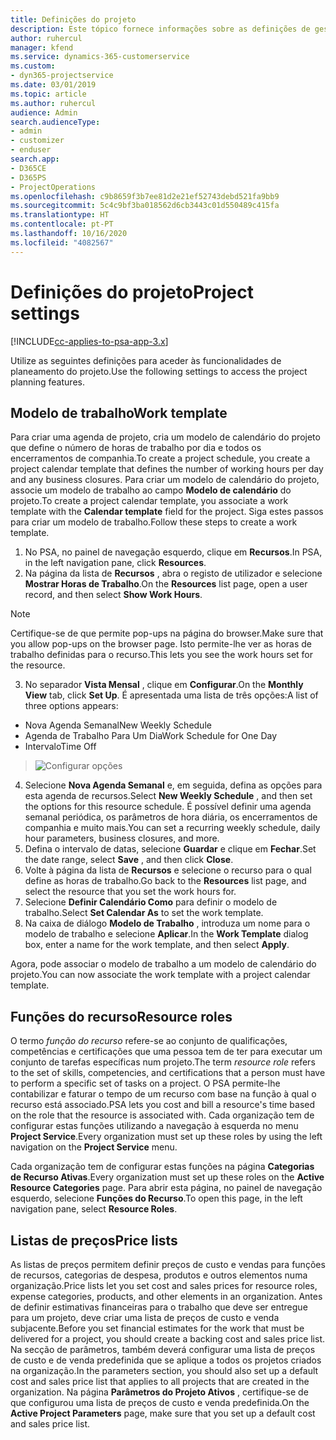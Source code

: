 ```yaml
---
title: Definições do projeto
description: Este tópico fornece informações sobre as definições de gestão do projeto.
author: ruhercul
manager: kfend
ms.service: dynamics-365-customerservice
ms.custom:
- dyn365-projectservice
ms.date: 03/01/2019
ms.topic: article
ms.author: ruhercul
audience: Admin
search.audienceType:
- admin
- customizer
- enduser
search.app:
- D365CE
- D365PS
- ProjectOperations
ms.openlocfilehash: c9b8659f3b7ee81d2e21ef52743debd521fa9bb9
ms.sourcegitcommit: 5c4c9bf3ba018562d6cb3443c01d550489c415fa
ms.translationtype: HT
ms.contentlocale: pt-PT
ms.lasthandoff: 10/16/2020
ms.locfileid: "4082567"
---
```

# <a name="project-settings"></a><span data-ttu-id="d3084-103">Definições do projeto</span><span class="sxs-lookup"><span data-stu-id="d3084-103">Project settings</span></span>

[!INCLUDE[cc-applies-to-psa-app-3.x](../includes/cc-applies-to-psa-app-3x.md)]

<span data-ttu-id="d3084-104">Utilize as seguintes definições para aceder às funcionalidades de planeamento do projeto.</span><span class="sxs-lookup"><span data-stu-id="d3084-104">Use the following settings to access the project planning features.</span></span>

## <a name="work-template"></a><span data-ttu-id="d3084-105">Modelo de trabalho</span><span class="sxs-lookup"><span data-stu-id="d3084-105">Work template</span></span>

<span data-ttu-id="d3084-106">Para criar uma agenda de projeto, cria um modelo de calendário do projeto que define o número de horas de trabalho por dia e todos os encerramentos de companhia.</span><span class="sxs-lookup"><span data-stu-id="d3084-106">To create a project schedule, you create a project calendar template that defines the number of working hours per day and any business closures.</span></span> <span data-ttu-id="d3084-107">Para criar um modelo de calendário do projeto, associe um modelo de trabalho ao campo **Modelo de calendário** do projeto.</span><span class="sxs-lookup"><span data-stu-id="d3084-107">To create a project calendar template, you associate a work template with the **Calendar template** field for the project.</span></span> <span data-ttu-id="d3084-108">Siga estes passos para criar um modelo de trabalho.</span><span class="sxs-lookup"><span data-stu-id="d3084-108">Follow these steps to create a work template.</span></span>

1. <span data-ttu-id="d3084-109">No PSA, no painel de navegação esquerdo, clique em **Recursos**.</span><span class="sxs-lookup"><span data-stu-id="d3084-109">In PSA, in the left navigation pane, click **Resources**.</span></span> 
2. <span data-ttu-id="d3084-110">Na página da lista de **Recursos** , abra o registo de utilizador e selecione **Mostrar Horas de Trabalho**.</span><span class="sxs-lookup"><span data-stu-id="d3084-110">On the **Resources** list page, open a user record, and then select **Show Work Hours**.</span></span>

  > [!NOTE]
  > <span data-ttu-id="d3084-111">Certifique-se de que permite pop-ups na página do browser.</span><span class="sxs-lookup"><span data-stu-id="d3084-111">Make sure that you allow pop-ups on the browser page.</span></span> <span data-ttu-id="d3084-112">Isto permite-lhe ver as horas de trabalho definidas para o recurso.</span><span class="sxs-lookup"><span data-stu-id="d3084-112">This lets you see the work hours set for the resource.</span></span>
  
3. <span data-ttu-id="d3084-113">No separador **Vista Mensal** , clique em **Configurar**.</span><span class="sxs-lookup"><span data-stu-id="d3084-113">On the **Monthly View** tab, click **Set Up**.</span></span> <span data-ttu-id="d3084-114">É apresentada uma lista de três opções:</span><span class="sxs-lookup"><span data-stu-id="d3084-114">A list of three options appears:</span></span> 

  - <span data-ttu-id="d3084-115">Nova Agenda Semanal</span><span class="sxs-lookup"><span data-stu-id="d3084-115">New Weekly Schedule</span></span>
  - <span data-ttu-id="d3084-116">Agenda de Trabalho Para Um Dia</span><span class="sxs-lookup"><span data-stu-id="d3084-116">Work Schedule for One Day</span></span>
  - <span data-ttu-id="d3084-117">Intervalo</span><span class="sxs-lookup"><span data-stu-id="d3084-117">Time Off</span></span>

> ![Configurar opções](media/project-13.png)

4. <span data-ttu-id="d3084-119">Selecione **Nova Agenda Semanal** e, em seguida, defina as opções para esta agenda de recursos.</span><span class="sxs-lookup"><span data-stu-id="d3084-119">Select **New Weekly Schedule** , and then set the options for this resource schedule.</span></span> <span data-ttu-id="d3084-120">É possível definir uma agenda semanal periódica, os parâmetros de hora diária, os encerramentos de companhia e muito mais.</span><span class="sxs-lookup"><span data-stu-id="d3084-120">You can set a recurring weekly schedule, daily hour parameters, business closures, and more.</span></span>
5. <span data-ttu-id="d3084-121">Defina o intervalo de datas, selecione **Guardar** e clique em **Fechar**.</span><span class="sxs-lookup"><span data-stu-id="d3084-121">Set the date range, select **Save** , and then click **Close**.</span></span> 
6. <span data-ttu-id="d3084-122">Volte à página da lista de **Recursos** e selecione o recurso para o qual define as horas de trabalho.</span><span class="sxs-lookup"><span data-stu-id="d3084-122">Go back to the **Resources** list page, and select the resource that you set the work hours for.</span></span> 
7. <span data-ttu-id="d3084-123">Selecione **Definir Calendário Como** para definir o modelo de trabalho.</span><span class="sxs-lookup"><span data-stu-id="d3084-123">Select **Set Calendar As** to set the work template.</span></span> 
8. <span data-ttu-id="d3084-124">Na caixa de diálogo **Modelo de Trabalho** , introduza um nome para o modelo de trabalho e selecione **Aplicar**.</span><span class="sxs-lookup"><span data-stu-id="d3084-124">In the **Work Template** dialog box, enter a name for the work template, and then select **Apply**.</span></span> 

<span data-ttu-id="d3084-125">Agora, pode associar o modelo de trabalho a um modelo de calendário do projeto.</span><span class="sxs-lookup"><span data-stu-id="d3084-125">You can now associate the work template with a project calendar template.</span></span>

## <a name="resource-roles"></a><span data-ttu-id="d3084-126">Funções do recurso</span><span class="sxs-lookup"><span data-stu-id="d3084-126">Resource roles</span></span>

<span data-ttu-id="d3084-127">O termo *função do recurso* refere-se ao conjunto de qualificações, competências e certificações que uma pessoa tem de ter para executar um conjunto de tarefas específicas num projeto.</span><span class="sxs-lookup"><span data-stu-id="d3084-127">The term *resource role* refers to the set of skills, competencies, and certifications that a person must have to perform a specific set of tasks on a project.</span></span> <span data-ttu-id="d3084-128">O PSA permite-lhe contabilizar e faturar o tempo de um recurso com base na função à qual o recurso está associado.</span><span class="sxs-lookup"><span data-stu-id="d3084-128">PSA lets you cost and bill a resource's time based on the role that the resource is associated with.</span></span> <span data-ttu-id="d3084-129">Cada organização tem de configurar estas funções utilizando a navegação à esquerda no menu **Project Service**.</span><span class="sxs-lookup"><span data-stu-id="d3084-129">Every organization must set up these roles by using the left navigation on the **Project Service** menu.</span></span>

<span data-ttu-id="d3084-130">Cada organização tem de configurar estas funções na página **Categorias de Recurso Ativas**.</span><span class="sxs-lookup"><span data-stu-id="d3084-130">Every organization must set up these roles on the **Active Resource Categories** page.</span></span> <span data-ttu-id="d3084-131">Para abrir esta página, no painel de navegação esquerdo, selecione **Funções do Recurso**.</span><span class="sxs-lookup"><span data-stu-id="d3084-131">To open this page, in the left navigation pane, select **Resource Roles**.</span></span>

## <a name="price-lists"></a><span data-ttu-id="d3084-132">Listas de preços</span><span class="sxs-lookup"><span data-stu-id="d3084-132">Price lists</span></span>

<span data-ttu-id="d3084-133">As listas de preços permitem definir preços de custo e vendas para funções de recursos, categorias de despesa, produtos e outros elementos numa organização.</span><span class="sxs-lookup"><span data-stu-id="d3084-133">Price lists let you set cost and sales prices for resource roles, expense categories, products, and other elements in an organization.</span></span> <span data-ttu-id="d3084-134">Antes de definir estimativas financeiras para o trabalho que deve ser entregue para um projeto, deve criar uma lista de preços de custo e venda subjacente.</span><span class="sxs-lookup"><span data-stu-id="d3084-134">Before you set financial estimates for the work that must be delivered for a project, you should create a backing cost and sales price list.</span></span> <span data-ttu-id="d3084-135">Na secção de parâmetros, também deverá configurar uma lista de preços de custo e de venda predefinida que se aplique a todos os projetos criados na organização.</span><span class="sxs-lookup"><span data-stu-id="d3084-135">In the parameters section, you should also set up a default cost and sales price list that applies to all projects that are created in the organization.</span></span> <span data-ttu-id="d3084-136">Na página **Parâmetros do Projeto Ativos** , certifique-se de que configurou uma lista de preços de custo e venda predefinida.</span><span class="sxs-lookup"><span data-stu-id="d3084-136">On the **Active Project Parameters** page, make sure that you set up a default cost and sales price list.</span></span>
